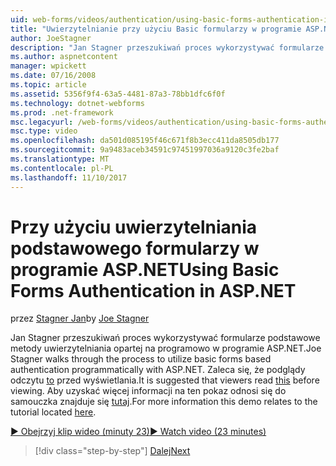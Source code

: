 ```yaml
---
uid: web-forms/videos/authentication/using-basic-forms-authentication-in-aspnet
title: "Uwierzytelnianie przy użyciu Basic formularzy w programie ASP.NET | Dokumentacja firmy Microsoft"
author: JoeStagner
description: "Jan Stagner przeszukiwań proces wykorzystywać formularze podstawowe metody uwierzytelniania opartej na programowo w programie ASP.NET. Zaleca się, że przeglądarki do odczytu tego przed..."
ms.author: aspnetcontent
manager: wpickett
ms.date: 07/16/2008
ms.topic: article
ms.assetid: 5356f9f4-63a5-4481-87a3-78bb1dfc6f0f
ms.technology: dotnet-webforms
ms.prod: .net-framework
msc.legacyurl: /web-forms/videos/authentication/using-basic-forms-authentication-in-aspnet
msc.type: video
ms.openlocfilehash: da501d085195f46c671f8b3ecc411da8505db177
ms.sourcegitcommit: 9a9483aceb34591c97451997036a9120c3fe2baf
ms.translationtype: MT
ms.contentlocale: pl-PL
ms.lasthandoff: 11/10/2017
---
```

<a name="using-basic-forms-authentication-in-aspnet"></a><span data-ttu-id="e8938-104">Przy użyciu uwierzytelniania podstawowego formularzy w programie ASP.NET</span><span class="sxs-lookup"><span data-stu-id="e8938-104">Using Basic Forms Authentication in ASP.NET</span></span>
====================
<span data-ttu-id="e8938-105">przez [Stagner Jan](https://github.com/JoeStagner)</span><span class="sxs-lookup"><span data-stu-id="e8938-105">by [Joe Stagner](https://github.com/JoeStagner)</span></span>

<span data-ttu-id="e8938-106">Jan Stagner przeszukiwań proces wykorzystywać formularze podstawowe metody uwierzytelniania opartej na programowo w programie ASP.NET.</span><span class="sxs-lookup"><span data-stu-id="e8938-106">Joe Stagner walks through the process to utilize basic forms based authentication programmatically with ASP.NET.</span></span> <span data-ttu-id="e8938-107">Zaleca się, że podglądy odczytu [to](../../overview/older-versions-security/introduction/security-basics-and-asp-net-support-vb.md) przed wyświetlania.</span><span class="sxs-lookup"><span data-stu-id="e8938-107">It is suggested that viewers read [this](../../overview/older-versions-security/introduction/security-basics-and-asp-net-support-vb.md) before viewing.</span></span> <span data-ttu-id="e8938-108">Aby uzyskać więcej informacji na ten pokaz odnosi się do samouczka znajduje się [tutaj](../../overview/older-versions-security/introduction/an-overview-of-forms-authentication-vb.md).</span><span class="sxs-lookup"><span data-stu-id="e8938-108">For more information this demo relates to the tutorial located [here](../../overview/older-versions-security/introduction/an-overview-of-forms-authentication-vb.md).</span></span>

[<span data-ttu-id="e8938-109">&#9654; Obejrzyj klip wideo (minuty 23)</span><span class="sxs-lookup"><span data-stu-id="e8938-109">&#9654; Watch video (23 minutes)</span></span>](https://channel9.msdn.com/Blogs/ASP-NET-Site-Videos/using-basic-forms-authentication-in-aspnet)

>[!div class="step-by-step"]
[<span data-ttu-id="e8938-110">Dalej</span><span class="sxs-lookup"><span data-stu-id="e8938-110">Next</span></span>](how-to-change-the-forms-authentication-properties.md)
